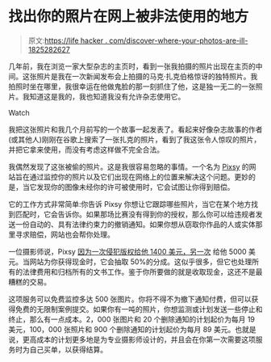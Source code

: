 # 找出你的照片在网上被非法使用的地方

> 原文:[https://life hacker . com/discover-where-your-photos-are-ill-1825282627](https://lifehacker.com/discover-where-your-photos-are-illegally-being-used-onl-1825282627)

几年前，我在浏览一家大型杂志的主页时，看到一张我拍摄的照片出现在主页的中间。这张照片是我在一次新闻发布会上拍摄的马克·扎克伯格惊讶的独特照片。我拍照时坐在哪里，我很幸运在他做鬼脸的那一刻抓住了他，这是独一无二的一张照片。我知道这是我的，我也知道我没有允许杂志使用它。

Watch

我把这张照片和我几个月前写的一个故事一起发表了。看起来好像杂志故事的作者(或其他人)刚刚在谷歌上搜索了一张扎克的照片，看到了我这张令人惊叹的照片，并把它拿来使用，而没有考虑这样做不完全合法。

我偶然发现了这张被偷的照片。这是我很容易忽略的事情。一个名为 [Pixsy](https://www.pixsy.com/find/) 的网站旨在通过监控你的照片以及它们出现在网络上的位置来解决这个问题。更妙的是，当它发现你的图像未经你的许可被使用时，它会试图让你得到赔偿。

它的工作方式非常简单:你告诉 Pixsy 你想让它跟踪哪些照片，当它在某个地方找到匹配时，它会告诉你。如果那场比赛没有得到你的授权，那么你可以给违规者发送一份自动的、具有法律约束力的撤销通知。如果你想从窃取你作品的人或实体那里寻求赔偿，网站也会帮你处理。

一位摄影师说，Pixsy [因为一次侵犯版权给他 1400 美元，另一次](https://www.diyphotography.net/just-made-2500-single-copyright-infringement-can/) 给他 5000 美元。当网站为你获得现金时，它会抽取 50%的分成。这似乎很多，但它也处理所有的法律费用和归档所有的文书工作。鉴于你所要做的就是收取现金，这还不是最糟糕的交易。

这项服务可以免费监控多达 500 张图片。你将不得不为撤下通知付费，但可以获得免费的无限制案例提交。如果你有一吨的照片，你想监测或计划发送一些停止和终止，那么有一点成本。2，000 张图片和 20 个删除通知的计划起价为每月 19 美元，100，000 张照片和 900 个删除通知的计划起价为每月 89 美元。也就是说，更高成本的计划更多地是为专业摄影师设计的，并且会在你第一次需要这项服务时为自己买单，以获得结算。
